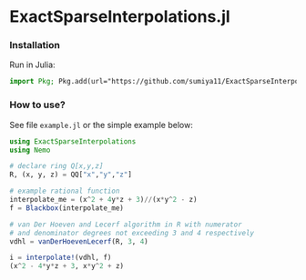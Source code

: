 # ExactSparseInterpolations.jl

### Installation

Run in Julia:

```julia
import Pkg; Pkg.add(url="https://github.com/sumiya11/ExactSparseInterpolations.jl")
```

### How to use?

See file `example.jl` or the simple example below:

```julia
using ExactSparseInterpolations
using Nemo

# declare ring Q[x,y,z]
R, (x, y, z) = QQ["x","y","z"]

# example rational function
interpolate_me = (x^2 + 4y*z + 3)//(x*y^2 - z)
f = Blackbox(interpolate_me)

# van Der Hoeven and Lecerf algorithm in R with numerator
# and denominator degrees not exceeding 3 and 4 respectively
vdhl = vanDerHoevenLecerf(R, 3, 4)

i = interpolate!(vdhl, f)
(x^2 - 4*y*z + 3, x*y^2 + z)
```
